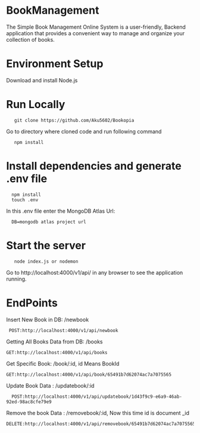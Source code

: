 # BookManagement
The Simple Book Management Online System is a user-friendly, Backend application that provides a convenient way to manage and organize your collection of books.
# Environment Setup
 Download and install Node.js

# Run Locally
 ```
    git clone https://github.com/Aku5602/Bookopia
```
Go to directory where cloned code and run following command 
```
   npm install
```
# Install dependencies and generate .env file
```
  npm install
  touch .env
```
In this .env file enter the MongoDB Atlas Url:
```
  DB=mongodb atlas project url
``` 
# Start the server
```
   node index.js or nodemon
```
Go to http://localhost:4000/v1/api/ in any browser to see the application running.

# EndPoints
Insert New Book in DB: /newbook
```
 POST:http://localhost:4000/v1/api/newbook
```
Getting All Books Data from DB: /books
```
GET:http://localhost:4000/v1/api/books
```
Get Specific Book: /book/:id, id Means BookId
```
GET:http://localhost:4000/v1/api/book/65491b7d62074ac7a7075565
```
Update Book Data : /updatebook/:id
```
  POST:http://localhost:4000/v1/api/updatebook/1d43f9c9-e6a9-46ab-92ed-98ac8cfe79e9
```
Remove the book Data : /removebook/:id, Now this time id is document _id
```
DELETE:http://localhost:4000/v1/api/removebook/65491b7d62074ac7a7075565
```
 





